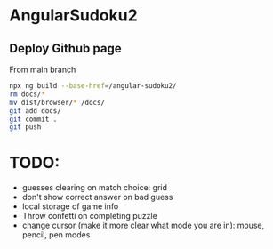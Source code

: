 # AngularSudoku2

## Deploy Github page

From main branch

```bash
npx ng build --base-href=/angular-sudoku2/
rm docs/*
mv dist/browser/* /docs/
git add docs/
git commit .
git push 
```

# TODO:

- guesses clearing on match choice: grid 
- don't show correct answer on bad guess
- local storage of game info
- Throw confetti on completing puzzle
- change cursor (make it more clear what mode you are in): mouse, pencil, pen modes
